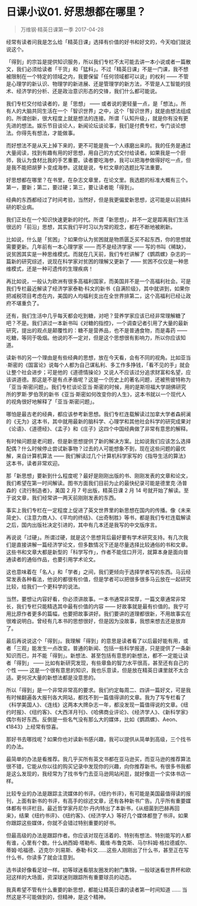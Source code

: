 # 日课小议01. 好思想都在哪里？
> 万维钢·精英日课第一季
2017-04-28

经常有读者问我是怎么给「精英日课」选择有价值的好书和好文的，今天咱们就说说这个。

「得到」的宗旨是提供知识服务，所以我们专栏不太可能去讲一本小说或者一篇散文，我们必须给读者「干货」和「猛料」。不过「精英日课」不是一门课，我不想被限制在一个特定的领域之内，我要保留「任何领域都可以说」的权利 —— 不管是心理学的新认识、物理学的新进展、还是管理学的新方法，不管是人工智能的技术、经济学的分析、还是政治意识形态的交锋，我们什么都可能说。

我们专栏交付给读者的，是「思想」 —— 或者说的更轻量一点，是「想法」。所有人的大脑共同生活在一个「智识世界」之中，这个「智识世界」就是由想法组成的。所谓创新，很大程度上就是想法的连接。所谓「认知升级」，就是你有没有更先进的想法。娱乐节目谈论人，新闻论坛谈论事，我们是付费专栏，专门谈论想法。你得先有想法，才能做事。

而好想法不是从天上掉下来的，更不可能是我一个人琢磨出来的。我的任务是通过大量阅读，找到有趣有用的好思想，用自己的方式交付给读者。如果我是一个厨师，我认为食材比我的手艺重要。读者要吃海参，我可以把海参做得好吃一点，但是我不能把胡萝卜变成海参。这就是说，专栏文章的选题比写法重要。

好思想都在哪里？在书里，在杂志文章里，在论文里。我选题的标准大概有三个。第一，要新；第二，要过硬；第三，要让读者能「得到」。

经典的东西都经过了时间考验，当然好，但是我更偏爱新思想，这可能是以前搞科研的职业病。

我们正处在一个知识快速更新的时代。所谓「新思想」，并不一定是距离我们生活很远的「前沿」思想，其实我们平时习以为常的观念，都在不断地被刷新。

比如说，什么是「贫困」？如果你认为贫困就是物质匮乏买不起东西，你的思想就需要更新。几年前有一本心理学家 —— 而不是经济学家 —— 写的书叫《稀缺》，说贫困其实是一种思维模式。而就在几天前，我们专栏讲解了《鹦鹉螺》杂志的一篇新的研究综述，说现在科学家对贫困的理解又更新了 —— 贫困不仅仅是一种思维模式，还是一种可遗传的生理疾病！

再比如说，一般认为欧洲有很多高福利国家，而美国并不是一个高福利社会。可是我们专栏最近解读了经济学家泰勒·科文的新书《自满阶级》，其中就讲到，如果你把减税项目考虑在内，美国的人均福利支出在全世界排第二，这个高福利已经让政府不堪重负了。

还有，我们生活中几乎每天都会吃到糖，对吧？营养学家应该已经非常理解糖了吧？不是。我们讲过一本新书叫《对糖的指控》，一个调查记者引用了大量的最新研究，提出的观点是颠覆性的：糖不是营养品，也不是普通食物，而是毒药 —— 吃糖，等同于吸烟。他说的不一定对，但是这个思想很有影响力，所以你应该知道。

读新书的另一个理由是有些经典的思想，放在今天看，会有不同的视角。比如亚当·斯密的《国富论》说每个人都为自己谋私利、多工作多挣钱，「看不见的手」就会让整个社会进步；可是他的《道德情操论》又说人不应该过分追求财富和名望，应该讲道德。那这是不是有点矛盾呢？这是一个历史上的著名问题，还被熊彼特称为「亚当·斯密问题」。我们专栏谈论亚当·斯密的时候，用的是斯坦福大学胡佛研究所的罗斯·罗伯茨的新书《亚当·斯密如何改变你的人生》，这本书就以一个现代人的视角很好地解释了「亚当·斯密问题」。

哪怕是最古老的经典，都应该参考新思想。我们专栏连载解读过加拿大学者森舸澜的《无为》这本书，其中就用最新的脑科学、心理学和其他社会科学的研究成果对《论语》、《道德经》、《孟子》和《庄子》这四个中国经典做了非常有意思的解释。

有时候问题是老问题，但是新思想提供了新的解决方案。比如说我们应该怎么选择配偶？什么时候停止尝试新事物？过去的人可能想象不到，现在这些问题的最优解，来自计算机算法 —— 我们解读过几个计算机科学家写的《指导生活的算法》这本书，读者非常欢迎。

那「新思想」要新到什么程度呢？最好是刚刚出版的书、刚刚发表的文章和论文，我们希望在第一时间解读。图书方面我们目前为止的最快纪录可能是德里克·汤普森的《流行制造者》，美国 2 月 7 号出版，精英日课 2 月 14 号就开始了解读。至于说文章，我们经常讲一两天前刚刚发表的东西。

事实上我们专栏在一定程度上促进了英文世界里的新思想在国内的传播。像《未来简史》、《注意力商人》、《平均的终结》、《出奇制胜》等书，都是我们专栏连载解读之后，国内出版社决定引进的，其中有几本还是我写的中文版序言。

再说说「过硬」。所谓过硬，就是这个思想背后最好要有学术研究支持。有几次我们是直接讲解一篇经济学论文，但多数情况下还是尽量选择比较通俗的书和文章。这些书和文章大都是新型的「科学写作」，作者不能信口开河，就算本身是面向普通读者的通俗作品，也要引用学术论文。

这也意味着在「名人」和「学者」之间，我们更倾向于选择学者写的东西。马云经常发表各种看法，他说的都很有价值，但是学者可以把很多很多马云放在一起研究比较，给我们一个更科学的说法。

当然，要想让内容好看，你必须讲故事。一本书通常非常厚，一篇文章通常非常长，我们专栏只能精选其中最有价值的内容 —— 好故事就是最有价值的。我宁可用比原作者更多的篇幅，也要把故事讲好。我们要讲的道理都很新，不用故事实在很难说明白。曾经有几本书的思想很好，但是因为没故事，我想来想去还是放弃了。

最后再说说这个「得到」。我理解「得到」的意思是读者看了以后最好能有用，或者「三观」能发生一点改变。普通的新闻、包括一些科学报道，只是提供了一条新知识而已，并不能「得到」。新想法、甚至包括有意思的新想法，都不一定能让读者「得到」 —— 比如有新研究发现，有些章鱼的智力水平很高，甚至还有自己的个性 —— 这是一个很有意思的知识，我也乐意读，但是放在精英日课里就不太合适。更何况大量的新想法都是没意思的。

所以「得到」是一个非常非常高的要求。我们约定每周二、四讲一篇好文，可是我有时候翻遍各大报刊各大网站，都找不到一篇值得讲的文章。我为了写专栏看了《科学美国人》、《连线》这两本大牌杂志一年，都没发现一篇值得说的文章。《纽约时报》、《纽约客》、《大西洋月刊》、《哈佛商业评论》、《经济学人》、《新科学家》偶尔有好东西。反倒是一些名气没有那么大的媒体，比如《鹦鹉螺》、Aeon、《1843》上经常有惊喜。

那好书去哪找呢？如果你也对读新书感兴趣，我可以提供从简单到高级，三个找书的办法。

最简单的办法是看推荐。我几乎买所有英文书都在亚马逊买，而亚马逊的推荐算法很不错，它能从你以往的购买记录中发现你的兴趣，向你推荐新书。有很多书我都是这么发现的，我经常为了找书专门去亚马逊网站闲逛，就好像逛一个实体书店一样。

比较专业的办法是跟踪主流媒体的书评。《纽约书评》，有可能是美国最值得读的报刊，上面有新书的书评，有高手的综述文章，还有各种新书广告。几乎所有重要媒体都有书评栏目。最近哲学家丹尼尔·丹内特出了本新书，《从细菌到巴赫再回来》，结果《纽约书评》、《纽约客》、《经济学人》等好几个媒体都登了书评。如果你跟踪这些媒体，你就不会错过特别重要的好书。

但最高级的办法是跟踪作者。你应该对现在活着的、特别有想法、特别能写的人都有谁，心里有个数。什么纳西姆·塔勒布、戴维·布鲁克斯、马尔科姆·格拉德威尔、蒂姆·哈福德、迈克尔·刘易斯、泰勒·科文……这些人刚刚出了什么书，甚至正在写什么书，你读多了就会注意到。

选书读好像看足球一样。初等球迷看朋友圈发的射门集锦，一般球迷看世界杯和欧冠这样的大场面，资深球迷则跟踪所有重要球员的动态。

我真希望不管有什么重要的新思想，都能让精英日课的读者第一时间知道 …… 当然这是不可能做到的，但精神，是这个精神。



